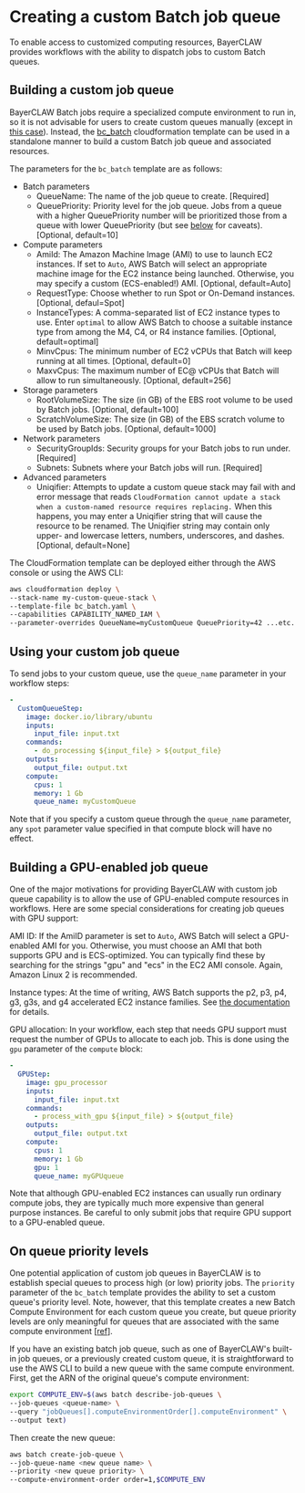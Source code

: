 # Creating a custom Batch job queue

To enable access to customized computing resources, BayerCLAW provides workflows with the ability to
dispatch jobs to custom Batch queues.

## Building a custom job queue

BayerCLAW Batch jobs require a specialized compute environment to run in, so it is not advisable
for users to create custom queues manually (except in [this case](#on-queue-priority-levels)).
Instead, the [bc_batch](../cloudformation/bc_batch.yaml) cloudformation template can be used in a
standalone manner to build a custom Batch job queue and associated resources.

The parameters for the `bc_batch` template are as follows:
- Batch parameters
    - QueueName: The name of the job queue to create. [Required]
    - QueuePriority: Priority level for the job queue. Jobs from a queue with a higher QueuePriority
    number will be prioritized those from a queue with lower QueuePriority (but see
      [below](#on-queue-priority-levels) for caveats). [Optional, default=10]
- Compute parameters
    - AmiId: The Amazon Machine Image (AMI) to use to launch EC2 instances. If set to
      `Auto`, AWS Batch will select an appropriate machine image for the EC2 instance being
      launched. Otherwise, you may specify a custom (ECS-enabled!) AMI. [Optional, default=Auto]
    - RequestType: Choose whether to run Spot or On-Demand instances. [Optional, defaul=Spot]
    - InstanceTypes: A comma-separated list of EC2 instance types to use. Enter `optimal` to allow
      AWS Batch to choose a suitable instance type from among the M4, C4, or R4 instance families.
      [Optional, default=optimal]
    - MinvCpus: The minimum number of EC2 vCPUs that Batch will keep running at all times.
      [Optional, default=0]
    - MaxvCpus: The maximum number of EC@ vCPUs that Batch will allow to run simultaneously.
      [Optional, default=256]
- Storage parameters
    - RootVolumeSize: The size (in GB) of the EBS root volume to be used by Batch jobs.
      [Optional, default=100]
    - ScratchVolumeSize: The size (in GB) of the EBS scratch volume to be used by Batch jobs.
      [Optional, default=1000]
- Network parameters
    - SecurityGroupIds: Security groups for your Batch jobs to run under. [Required]
    - Subnets: Subnets where your Batch jobs will run. [Required]
- Advanced parameters
    - Uniqifier: Attempts to update a custom queue stack may fail with and error message that reads
      `CloudFormation cannot update a stack when a custom-named resource requires replacing.` When
      this happens, you may enter a Uniqifier string that will cause the resource to be renamed. The
      Uniqifier string may contain only upper- and lowercase letters, numbers, underscores, and
      dashes. [Optional, default=None]

The CloudFormation template can be deployed either through the AWS console or using the
AWS CLI:

```bash
aws cloudformation deploy \
--stack-name my-custom-queue-stack \
--template-file bc_batch.yaml \
--capabilities CAPABILITY_NAMED_IAM \
--parameter-overrides QueueName=myCustomQueue QueuePriority=42 ...etc.
```

## Using your custom job queue

To send jobs to your custom queue, use the `queue_name` parameter in your workflow steps:

```yaml
-
  CustomQueueStep:
    image: docker.io/library/ubuntu
    inputs:
      input_file: input.txt
    commands:
      - do_processing ${input_file} > ${output_file}
    outputs:
      output_file: output.txt
    compute:
      cpus: 1
      memory: 1 Gb
      queue_name: myCustomQueue
```

Note that if you specify a custom queue through the `queue_name` parameter, any `spot` parameter value 
specified in that compute block will have no effect.

## Building a GPU-enabled job queue

One of the major motivations for providing BayerCLAW with custom job queue capability is to allow the
use of GPU-enabled compute resources in workflows. Here are some special considerations for creating
job queues with GPU support:

AMI ID: If the AmiID parameter is set to `Auto`, AWS Batch will select a GPU-enabled AMI for you.
Otherwise, you must choose an AMI that both supports GPU and is ECS-optimized. You can typically find 
these by searching for the strings "gpu" and "ecs" in the EC2 AMI console. Again, Amazon Linux 2
is recommended.

Instance types: At the time of writing, AWS Batch supports the p2, p3, p4, g3, g3s, and g4
accelerated EC2 instance families. See [the documentation](https://aws.amazon.com/ec2/instance-types/#Accelerated_Computing)
for details.

GPU allocation: In your workflow, each step that needs GPU support must request the number of 
GPUs to allocate to each job. This is done using the `gpu` parameter of the `compute` block:

```yaml
-
  GPUStep:
    image: gpu_processor
    inputs:
      input_file: input.txt
    commands:
      - process_with_gpu ${input_file} > ${output_file}
    outputs:
      output_file: output.txt
    compute:
      cpus: 1
      memory: 1 Gb
      gpu: 1
      queue_name: myGPUqueue
```

Note that although GPU-enabled EC2 instances can usually run ordinary compute jobs, they are typically
much more expensive than general purpose instances. Be careful to only submit jobs that require GPU
support to a GPU-enabled queue.

## On queue priority levels

One potential application of custom job queues in BayerCLAW is to establish special queues to process high
(or low) priority jobs. The `priority` parameter of the `bc_batch` template provides the ability to set a custom
queue's priority level. Note, however, that this template creates a new Batch Compute Environment for each
custom queue you create, but queue priority levels are only meaningful for queues that are associated with the
same compute environment [[ref](https://docs.aws.amazon.com/batch/latest/userguide/job_queue_parameters.html#job_queue_priority)].

If you have an existing batch job queue, such as one of BayerCLAW's built-in job queues, or a previously created
custom queue, it is straightforward to use the AWS CLI to build a new queue with the same compute environment.
First, get the ARN of the original queue's compute environment:

```bash
export COMPUTE_ENV=$(aws batch describe-job-queues \
--job-queues <queue-name> \
--query "jobQueues[].computeEnvironmentOrder[].computeEnvironment" \
--output text)
```
Then create the new queue:

```bash
aws batch create-job-queue \
--job-queue-name <new queue name> \
--priority <new queue priority> \
--compute-environment-order order=1,$COMPUTE_ENV
```
